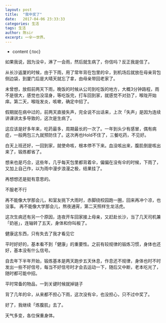 ```yaml
---
layout: post
title:  "我中奖了"
date:   2017-04-06 23:33:33
categories: 生活
tags: 生活
author: 陈sir
excerpt: 一伞一世界。
---
```

* content
{:toc}

如果我说，因为没伞，淋了一会雨，然后就生病了，你信吗？反正我是信了。

从长沙返厦的时候，由于下雨，用了常年背在包里的伞，到机场后就放在母亲背包侧边袋，到厦门后是大晴天就忘了拿，由母亲带回老家了。

未曾想，放假前两天下雨，晚饭的时候从公司到吃饭的地方，大概3分钟路程，雨不是很大，感觉也没湿身，等吃饭完，打车回到家，就感觉不对劲了，喉咙开始痒。第二天，喉咙发炎，咳嗽，确定中招了。

假期就在病中过的，前两天直接失声，完全说不出话来，上次「失声」是因为连续讲课讲太多导致的，这次是生病了。

这应该是好多年来，吃药最多，周期最长的一次了。一年到头少有感冒，偶有病症，一般两包三九就预防住了。这次再也Hold不住了，三餐吃药，不见好。

白天上班还好，一回到家，就使命咳，根本停不下来。血没咳出来，腹肌倒是咳出来了，锻炼都省了。

想来也是巧合，这些年，几乎每天包里都背着伞，偏偏在没有伞的时候，下雨了，又加上自己作，以为雨中漫步浪漫之极，结果挂了。

再想想还是挺有意思的。

不服老不行

再不能像大学那会儿，和室友挑下大雨时，赤脚绕校园跑一圈，回来再冲个凉，也没事。
再不能像大学那会儿，熬夜通宵，第二天照样生龙活虎。

这次生病还有另一个原因，连夜开车回家接上母亲，又赶赴长沙，当了几天司机兼「奶爸」，连轴转了五天，身体和你叫板了。

健康这东西，只有失去了我才看见它

平时好好的，基本看不到「健康」的重要性。之前有较规律的锻炼习惯，身体也还好，基本没有什么信号。

自去年下半年开始，锻炼基本是两天跑步五天休息，作息还不规律，身体也时不时发出一些不好信号，每当不好信号时才会去运动一下，随后又中断，老本吃光了，随时都可能中招。

平时常备的物品，一到关键时候就掉链子

背了几年的伞，从来都不担心下雨，这次没有伞，也没担心，只不过中奖了。

好了，我继续「炼腹肌」去了。

天气多变，各位保重身体。

